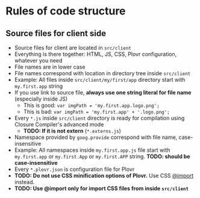 # Rules of code structure

## Source files for client side
* Source files for client are located in `src/client`
* Everything is there together: HTML, JS, CSS, Plovr configuration, whatever you need
* File names are in lower case
* File names correspond with location in directory tree inside `src/client`
 * Example: All files inside `src/client/my/first/app` directory start with `my.first.app` string
* If you use link to source file, **always use one string literal for file name** (especially inside JS)
  * This is good: `var imgPath = 'my.first.app.logo.png';`
  * This is bad: `var imgPath = 'my.first.app' + '.logo.png';`
* Every `*.js` inside `src/client` directory is ready for compilation using Closure Compiler's advanced mode
  * **TODO: If it is not extern** (`*.externs.js`)
* Namespace provided by `goog.provide` correspond with file name, case-insensitive
 * Example: All namespaces inside `my.first.app.js` file start with `my.first.app` or `my.first.App` or `my.first.APP` string. **TODO: should be case-insensitive**
* Every `*.plovr.json` is configuration file for Plovr
* **TODO: Do not use CSS minification options of Plovr.** Use CSS [@import](https://developer.mozilla.org/en-US/docs/Web/CSS/@import) instead.
 * **TODO: Use @import only for import CSS files from inside `src/client`**


